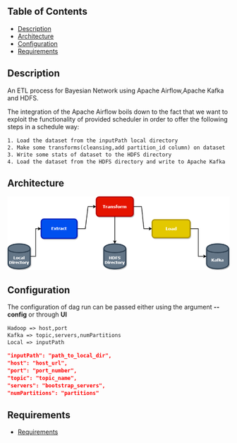 
<!-- TOC -->
## Table of Contents
  * [Description](#description)
  * [Architecture](#architecture)
  * [Configuration](#configuration)
  * [Requirements](#requirements)
<!-- TOC -->

## Description

An ETL process for Bayesian Network using Apache Airflow,Apache Kafka and HDFS.

The integration of the Apache Airflow boils down to the fact that we want to exploit
the functionality of provided scheduler in order to offer the following steps in a schedule way:

    1. Load the dataset from the inputPath local directory
    2. Make some transforms(cleansing,add partition_id column) on dataset 
    3. Write some stats of dataset to the HDFS directory
    4. Load the dataset from the HDFS directory and write to Apache Kafka

## Architecture
![Arch](img/etl_bn.png)

## Configuration

The configuration of dag run can be passed either using the argument **--config** or through **UI**

    Hadoop => host,port
    Kafka => topic,servers,numPartitions
    Local => inputPath

```json
"inputPath": "path_to_local_dir",
"host": "host_url",
"port": "port_number",
"topic": "topic_name",
"servers": "bootstrap_servers",
"numPartitions": "partitions"
```

## Requirements
* [Requirements](requirements/requirements.txt)
